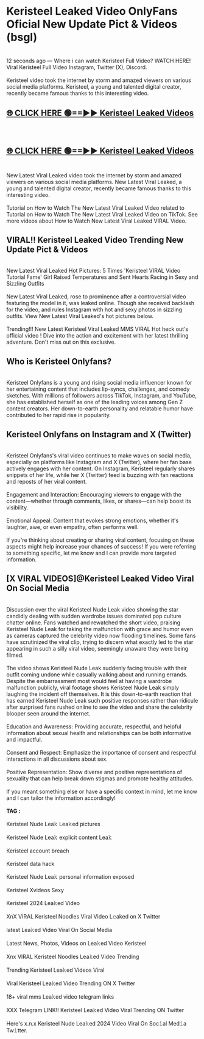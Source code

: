 # Keristeel Leaked Video OnlyFans Oficial New Update Pict & Videos (bsgl)
<br>
12 seconds ago — Where i can watch Keristeel Full Video? WATCH HERE! Viral Keristeel Full Video Instagram, Twitter (X), Discord.
<br><br>
Keristeel video took the internet by storm and amazed viewers on various social media platforms. Keristeel, a young and talented digital creator, recently became famous thanks to this interesting video.
<br>
<h2><a href="https://play.trustnlinepharmacy.us?title=Keristeel">🌐 CLICK HERE 🟢==►► Keristeel Leaked Videos</a></h2>
<br>
<h2><a href="https://play.trustnlinepharmacy.us?title=Keristeel">🌐 CLICK HERE 🟢==►► Keristeel Leaked Videos</a></h2>
<br>
New Latest Viral Leaked video took the internet by storm and amazed viewers on various social media platforms. New Latest Viral Leaked, a young and talented digital creator, recently became famous thanks to this interesting video.
<br><br>
Tutorial on How to Watch The New Latest Viral Leaked Video related to Tutorial on How to Watch The New Latest Viral Leaked Video on TikTok. See more videos about How to Watch New Latest Viral Leaked VIRAL Video.
<br>
<h2>VIRAL!! Keristeel Leaked Video Trending New Update Pict & Videos</h2>
<br>
New Latest Viral Leaked Hot Pictures: 5 Times 'Keristeel VIRAL Video Tutorial Fame' Girl Raised Temperatures and Sent Hearts Racing in Sexy and Sizzling Outfits
<br><br>
New Latest Viral Leaked, rose to prominence after a controversial video featuring the model in it, was leaked online. Though she received backlash for the video, and rules Instagram with hot and sexy photos in sizzling outfits. View New Latest Viral Leaked's hot pictures below.
<br><br>
Trending!!! New Latest Keristeel Viral Leaked MMS VIRAL Hot heck out's official video ! Dive into the action and excitement with her latest thrilling adventure. Don't miss out on this exclusive.
<br>
<h2>Who is Keristeel Onlyfans?</h2>
<br>
Keristeel Onlyfans is a young and rising social media influencer known for her entertaining content that includes lip-syncs, challenges, and comedy sketches. With millions of followers across TikTok, Instagram, and YouTube, she has established herself as one of the leading voices among Gen Z content creators. Her down-to-earth personality and relatable humor have contributed to her rapid rise in popularity.
<br>
<h2>Keristeel Onlyfans on Instagram and X (Twitter)</h2>
<br>
Keristeel Onlyfans's viral video continues to make waves on social media, especially on platforms like Instagram and X (Twitter), where her fan base actively engages with her content. On Instagram, Keristeel regularly shares snippets of her life, while her X (Twitter) feed is buzzing with fan reactions and reposts of her viral content.
<br><br>
Engagement and Interaction: Encouraging viewers to engage with the content—whether through comments, likes, or shares—can help boost its visibility.
<br><br>
Emotional Appeal: Content that evokes strong emotions, whether it's laughter, awe, or even empathy, often performs well.
<br><br>
If you're thinking about creating or sharing viral content, focusing on these aspects might help increase your chances of success! If you were referring to something specific, let me know and I can provide more targeted information.
<br>
<h2>[X VIRAL VIDEOS]@Keristeel Leaked Video Viral On Social Media</h2>
<br>
Discussion over the viral Keristeel Nude Leak video showing the star candidly dealing with sudden wardrobe issues dominated pop culture chatter online. Fans watched and rewatched the short video, praising Keristeel Nude Leak for taking the malfunction with grace and humor even as cameras captured the celebrity video now flooding timelines. Some fans have scrutinized the viral clip, trying to discern what exactly led to the star appearing in such a silly viral video, seemingly unaware they were being filmed.
<br><br>
The video shows Keristeel Nude Leak suddenly facing trouble with their outfit coming undone while casually walking about and running errands. Despite the embarrassment most would feel at having a wardrobe malfunction publicly, viral footage shows Keristeel Nude Leak simply laughing the incident off themselves. It is this down-to-earth reaction that has earned Keristeel Nude Leak such positive responses rather than ridicule after surprised fans rushed online to see the video and share the celebrity blooper seen around the internet.
<br><br>
Education and Awareness: Providing accurate, respectful, and helpful information about sexual health and relationships can be both informative and impactful.
<br><br>
Consent and Respect: Emphasize the importance of consent and respectful interactions in all discussions about sex.
<br><br>
Positive Representation: Show diverse and positive representations of sexuality that can help break down stigmas and promote healthy attitudes.
<br><br>
If you meant something else or have a specific context in mind, let me know and I can tailor the information accordingly!
<br><br>
<strong>TAG :</strong>
<br><br>
Keristeel Nude Lea𝚔 Lea𝚔ed pictures
<br><br>
Keristeel Nude Lea𝚔 explicit content Lea𝚔
<br><br>
Keristeel account breach
<br><br>
Keristeel data hack
<br><br>
Keristeel Nude Lea𝚔 personal information exposed
<br><br>
Keristeel Xvideos Sexy
<br><br>
Keristeel 2024 Lea𝚔ed Video
<br><br>
XnX VIRAL Keristeel Noodles Viral Video L𝚎aked on X Twitter
<br><br>
latest Lea𝚔ed Video Viral On Social Media
<br><br>
Latest News, Photos, Videos on Lea𝚔ed Video Keristeel
<br><br>
Xnx VIRAL Keristeel Noodles Lea𝚔ed Video Trending
<br><br>
Trending Keristeel Lea𝚔ed Videos Viral
<br><br>
Viral Keristeel Lea𝚔ed Video Trending ON X Twitter
<br><br>
18+ viral mms Lea𝚔ed video telegram links
<br><br>
XXX Telegram LINK!! Keristeel Lea𝚔ed Video Viral Trending ON Twitter
<br><br>
Here's x.n.x Keristeel Nude Lea𝚔ed 2024 Video Viral On Soc𝚒al Med𝚒a Tw𝚒tter.